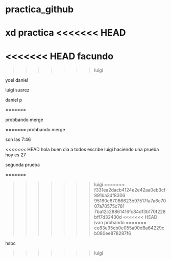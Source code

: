 # practica_github
xd practica
<<<<<<< HEAD
=======
<<<<<<< HEAD
facundo
=======
>>>>>>> luigi

yoel daniel

luigi suarez

daniel p

=======



probbando merge

=======
probbando merge

son las 7:46

<<<<<<< HEAD
hola buen dia a todos escribe luigi haciendo una prueba  hoy es 27

segunda prueba

=======
>>>>>>> luigi
=======
>>>>>>> f331ea2dacb4124e2e42aa0eb3cf891ba3df8306
>>>>>>> 95160e67066623b97517fa7a6c7007a70575c781
>>>>>>> 7ba12c28861416fc84df3b170f228bff7d32430d
<<<<<<< HEAD
ivan probando
=======
>>>>>>> ce83e95cb0e055a90d8a64229cb080ee878287f6

hsbc
>>>>>>> luigi
